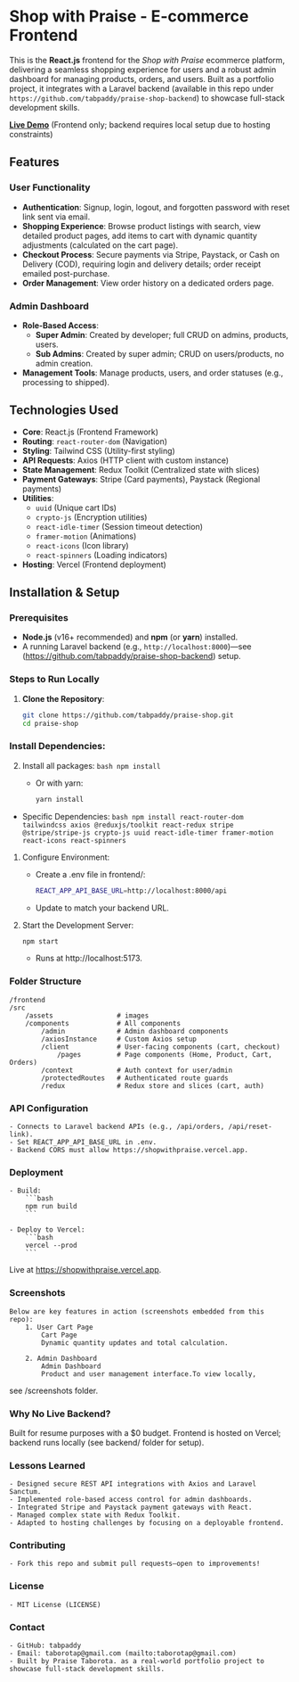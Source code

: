 # Shop with Praise - E-commerce Frontend

This is the **React.js** frontend for the *Shop with Praise* ecommerce platform, delivering a seamless shopping experience for users and a robust admin dashboard for managing products, orders, and users. Built as a portfolio project, it integrates with a Laravel backend (available in this repo under `https://github.com/tabpaddy/praise-shop-backend`) to showcase full-stack development skills.

**[Live Demo](https://shopwithpraise.vercel.app)** (Frontend only; backend requires local setup due to hosting constraints)

## Features

### User Functionality
- **Authentication**: Signup, login, logout, and forgotten password with reset link sent via email.
- **Shopping Experience**: Browse product listings with search, view detailed product pages, add items to cart with dynamic quantity adjustments (calculated on the cart page).
- **Checkout Process**: Secure payments via Stripe, Paystack, or Cash on Delivery (COD), requiring login and delivery details; order receipt emailed post-purchase.
- **Order Management**: View order history on a dedicated orders page.

### Admin Dashboard
- **Role-Based Access**: 
  - **Super Admin**: Created by developer; full CRUD on admins, products, users.
  - **Sub Admins**: Created by super admin; CRUD on users/products, no admin creation.
- **Management Tools**: Manage products, users, and order statuses (e.g., processing to shipped).

## Technologies Used
- **Core**: React.js (Frontend Framework)
- **Routing**: `react-router-dom` (Navigation)
- **Styling**: Tailwind CSS (Utility-first styling)
- **API Requests**: Axios (HTTP client with custom instance)
- **State Management**: Redux Toolkit (Centralized state with slices)
- **Payment Gateways**: Stripe (Card payments), Paystack (Regional payments)
- **Utilities**: 
  - `uuid` (Unique cart IDs)
  - `crypto-js` (Encryption utilities)
  - `react-idle-timer` (Session timeout detection)
  - `framer-motion` (Animations)
  - `react-icons` (Icon library)
  - `react-spinners` (Loading indicators)
- **Hosting**: Vercel (Frontend deployment)

## Installation & Setup

### Prerequisites
- **Node.js** (v16+ recommended) and **npm** (or **yarn**) installed.
- A running Laravel backend (e.g., `http://localhost:8000`)—see (https://github.com/tabpaddy/praise-shop-backend) setup.

### Steps to Run Locally
1. **Clone the Repository**:
   ```bash
   git clone https://github.com/tabpaddy/praise-shop.git
   cd praise-shop
   ```

### Install Dependencies:
2. Install all packages:
        ```bash
        npm install
        ```

   - Or with yarn:
        ```bash
        yarn install
        ```


- Specific Dependencies:
        ```bash
        npm install react-router-dom tailwindcss axios @reduxjs/toolkit react-redux stripe @stripe/stripe-js crypto-js uuid react-idle-timer framer-motion react-icons react-spinners
        ```

1. Configure Environment:
    - Create a .env file in frontend/:
        ```bash
        REACT_APP_API_BASE_URL=http://localhost:8000/api
        ```

    - Update to match your backend URL.


4. Start the Development Server:
    ```bash
    npm start
    ```

    - Runs at http://localhost:5173.

### Folder Structure
    /frontend
    /src
        /assets                # images
        /components            # All components
            /admin             # Admin dashboard components
            /axiosInstance     # Custom Axios setup
            /client            # User-facing components (cart, checkout)
                /pages         # Page components (Home, Product, Cart, Orders)
            /context           # Auth context for user/admin
            /protectedRoutes   # Authenticated route guards
            /redux             # Redux store and slices (cart, auth)


### API Configuration
    - Connects to Laravel backend APIs (e.g., /api/orders, /api/reset-link).
    - Set REACT_APP_API_BASE_URL in .env.
    - Backend CORS must allow https://shopwithpraise.vercel.app.
  

### Deployment
    - Build:
        ```bash
        npm run build
        ```

    - Deploy to Vercel:
        ```bash
        vercel --prod
        ```
Live at https://shopwithpraise.vercel.app.
  

### Screenshots
    Below are key features in action (screenshots embedded from this repo):
        1. User Cart Page
            Cart Page
            Dynamic quantity updates and total calculation.

        2. Admin Dashboard
            Admin Dashboard
            Product and user management interface.To view locally, 

see /screenshots folder.


### Why No Live Backend?
Built for resume purposes with a $0 budget. Frontend is hosted on Vercel; backend runs locally (see backend/ folder for setup).


### Lessons Learned
    - Designed secure REST API integrations with Axios and Laravel Sanctum.
    - Implemented role-based access control for admin dashboards.
    - Integrated Stripe and Paystack payment gateways with React.
    - Managed complex state with Redux Toolkit.
    - Adapted to hosting challenges by focusing on a deployable frontend.


### Contributing
    - Fork this repo and submit pull requests—open to improvements!


### License
    - MIT License (LICENSE)


### Contact
    - GitHub: tabpaddy
    - Email: taborotap@gmail.com (mailto:taborotap@gmail.com)
    - Built by Praise Taborota. as a real-world portfolio project to showcase full-stack development skills.
  

